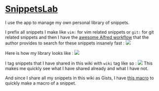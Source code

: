 # [SnippetsLab](https://www.renfei.org/snippets-lab/)
I use the app to manage my own personal library of snippets.

I prefix all snippets I make like `vim:` for vim related snippets or `git:` for git related snippets and then I have the [awesome Alfred workflow](https://www.renfei.org/snippets-lab/press-release/whats-new/osx-1.6.html "recent addition") that the author provides to search for these snippets insanely fast : 
![](https://i.imgur.com/otqc4pO.png)

Here is how my library looks like : 
![](https://i.imgur.com/hK25SX1.png)

I tag snippets that I have shared in this wiki with `wiki` tag like so : 
![](https://i.imgur.com/gBkuR1H.png)
This makes me quickly see what I have shared already and what I have not.

And since I share all my snippets in this wiki as Gists, I have [this macro](https://cdn.rawgit.com/nikitavoloboev/km-macros/master/macros/apps/snippetslab/update%20github%20gist%20-%20[hover%20over%20snippet].kmmacros) to quickly make a macro of a snippet.